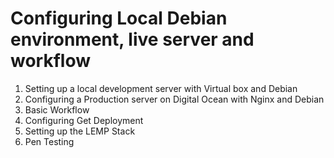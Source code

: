 # Configuring Local Debian environment, live server and workflow

1.  Setting up a local development server with Virtual box and Debian
2.  Configuring a Production server on Digital Ocean with Nginx and Debian
3.  Basic Workflow
4.  Configuring Get Deployment
5.  Setting up the LEMP Stack
6.  Pen Testing
